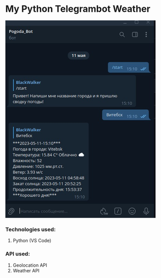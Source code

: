 # My Python Telegrambot Weather
![Screenshot](./Design/telebot.jpg)


### Technologies used:

1. Python (VS Code)


### API used:

1. Geolocation API
1. Weather API
